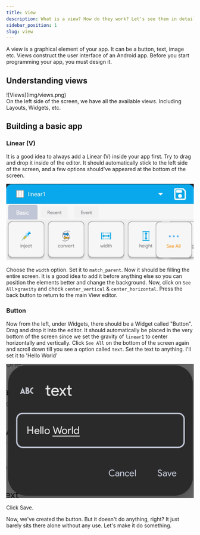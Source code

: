 ```yaml
---
title: View
description: What is a view? How do they work? Let's see them in detail.
sidebar_position: 1
slug: view
---
```


A view is a graphical element of your app. It can be a button, text, image etc. Views construct the user interface of an Android app. Before you start programming your app, you must design it.

## Understanding views
<div class="screenshot">
![Views](img/views.png)
</div>
On the left side of the screen, we have all the available views. Including Layouts, Widgets, etc.

## Building a basic app
### Linear (V)
It is a good idea to always add a Linear (V) inside your app first. Try to drag and drop it inside of the editor.
It should automatically stick to the left side of the screen, and a few options should've appeared at the bottom of the screen.

![options](img/image.png)

Choose the `width` option. Set it to `match_parent`.
Now it should be filling the entire screen. It is a good idea to add it before anything else so you can position the elements better and change the background.
Now, click on `See All`>`gravity` and check `center_vertical` & `center_horizontal`.
Press the back button to return to the main View editor.

### Button

Now from the left, under Widgets, there should be a Widget called "Button". Drag and drop it into the editor.
It should automatically be placed in the very bottom of the screen since we set the gravity of `linear1` to center horizontally and vertically.
Click `See All` on the bottom of the screen again and scroll down till you see a option called `text`. Set the text to anything. I'll set it to 'Hello World'

![Text](img/text.png)

Click Save.

Now, we've created the button. But it doesn't do anything, right? It just barely sits there alone without any use. Let's make it do something.
